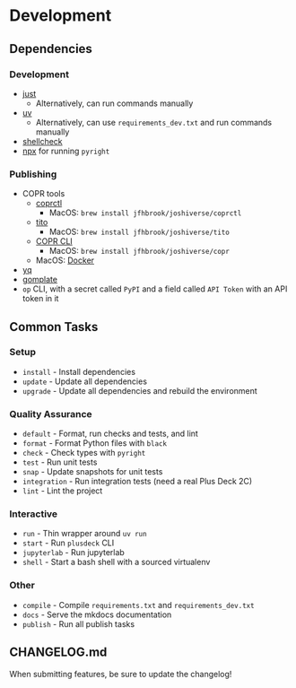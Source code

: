 # Development

## Dependencies

### Development

- [just](https://github.com/casey/just)
  - Alternatively, can run commands manually
- [uv](https://github.com/astral-sh/uv)
  - Alternatively, can use `requirements_dev.txt` and run commands manually
- [shellcheck](https://github.com/koalaman/shellcheck)
- [npx](https://docs.npmjs.com/cli/v8/commands/npx/) for running `pyright`

### Publishing

- COPR tools
  - [coprctl](https://github.com/jfhbrook/public/tree/main/coprctl)
    - MacOS: `brew install jfhbrook/joshiverse/coprctl`
  - [tito](https://github.com/rpm-software-management/tito)
    - MacOS: `brew install jfhbrook/joshiverse/tito`
  - [COPR CLI](https://developer.fedoraproject.org/deployment/copr/copr-cli.html)
    - MacOS: `brew install jfhbrook/joshiverse/copr`
  - MacOS: [Docker](https://www.docker.com/)
- [yq](https://github.com/mikefarah/yq)
- [gomplate](https://github.com/hairyhenderson/gomplate)
- `op` CLI, with a secret called `PyPI` and a field called `API Token` with an API token in it

## Common Tasks

### Setup

- `install` - Install dependencies
- `update` - Update all dependencies
- `upgrade` - Update all dependencies and rebuild the environment

### Quality Assurance

- `default` - Format, run checks and tests, and lint
- `format` - Format Python files with `black`
- `check` - Check types with `pyright`
- `test` - Run unit tests
- `snap` - Update snapshots for unit tests
- `integration` - Run integration tests (need a real Plus Deck 2C)
- `lint` - Lint the project

### Interactive

- `run` - Thin wrapper around `uv run`
- `start` - Run `plusdeck` CLI
- `jupyterlab` - Run jupyterlab
- `shell` - Start a bash shell with a sourced virtualenv

### Other

- `compile` - Compile `requirements.txt` and `requirements_dev.txt`
- `docs` - Serve the mkdocs documentation
- `publish` - Run all publish tasks

## CHANGELOG.md

When submitting features, be sure to update the changelog!
